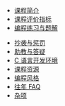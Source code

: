 - [课程简介](intro)
- [课程评价指标](hw)
- [编程练习与题解](problemset)
<!-- - [项目要求](project/project) -->
<!-- - [期末机试须知](examguide) -->
- [抄袭与惩罚](plagiarize)
- [助教与答疑](qa)
- [C 语言开发环境](envs)
- [课程资源](resources)
- [编程风格](styles)
- [往年 FAQ](faq/faq)
- [杂项](misc/misc)
